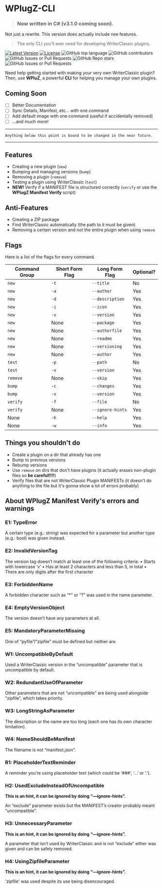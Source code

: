 # WPlugZ-CLI
> ### Now written in C# (v3.1.0 coming soon).
Not just a rewrite. This version does actually include nee features.

> The only CLI you'll ever need for developing WriterClassic plugins.

[![Latest Version](https://img.shields.io/github/v/tag/MF366-Coding/WPlugZ-CLI?color=brown)](https://github.com/MF366-Coding/WPlugZ-CLI/releases/latest)
[![License](https://img.shields.io/github/license/MF366-Coding/WPlugZ-CLI)](https://raw.githubusercontent.com/MF366-Coding/WPlugZ-CLI/main/LICENSE)
![GitHub top language](https://img.shields.io/github/languages/top/MF366-Coding/WPlugZ-CLI?color=purple)
![GitHub contributors](https://img.shields.io/github/contributors/MF366-Coding/WPlugZ-CLI?color=yellow)
![GitHub Issues or Pull Requests](https://img.shields.io/github/issues-pr/MF366-Coding/WPlugZ-CLI?style=flat&color=blue)
![GitHub Repo stars](https://img.shields.io/github/stars/MF366-Coding/WPlugZ-CLI?color=red)
![GitHub Issues or Pull Requests](https://img.shields.io/github/issues/MF366-Coding/WPlugZ-CLI?style=flat&color=red)

Need help getting started with making your very own WriterClassic plugin? Then, use **WPluZ**, a powerful **CLI** for helping you manage your own plugins.

## Coming Soon
- [ ] Better Documentation
- [ ] Sync Details, Manifest, etc... with one command
- [ ] Add default image with one command (useful if accidentally removed)
- [ ] ...and much more!

-----------------------

```
Anything below this point is bound to be changed in the near future.
```

-----------------------

## Features
- Creating a new plugin (`new`)
- Bumping and managing versions (`bump`)
- Removing a plugin (`remove`)
- Testing a plugin using WriterClassic (`test`)
- **NEW!** Verify if a MANIFEST file is structured correctly (`verify` or use the **WPlugZ Manifest Verify** script)

## Anti-Features
- Creating a ZIP package
- Find WriterClassic automatically (the path to it must be given)
- Removing a certain version and not the entire plugin when using `remove`

## Flags
Here is a list of the flags for every command.

| Command Group | Short Form Flag | Long Form Flag | Optional? |
--------|------|-----------|----|
| `new` | `-t` | `--title` | No |
| `new` | `-a` | `--author` | Yes |
| `new` | `-d` | `--description` | Yes |
| `new` | `-i` | `--icon` | Yes |
| `new` | `-v` | `--version` | Yes |
| `new` | None | `--package` | Yes |
| `new` | None | `--authorfile` | Yes |
| `new` | None | `--readme` | Yes |
| `new` | None | `--versioning` | Yes |
| `new` | None | `--author` | Yes |
| `test` | `-p` | `--path` | No |
| `test` | `-v` | `--version` | Yes |
| `remove` | None | `--skip` | Yes |
| `bump` | `-c` | `--changes` | Yes |
| `bump` | `-v` | `--version` | Yes |
| `verify` | `-f` | `--file` | No |
| `verify` | None | `--ignore-hints` | Yes |
| None | `-h` | `--help` | Yes |
| None | `-w` | `--info` | Yes |

## Things you shouldn't do
- Create a plugin on a dir that already has one
- Bump to previous versions
- Rebump versions
- Use `remove` on dirs that don't have plugins (it actually erases non-plugin files so **be careful!!!!**)
- Verify files that are not WriterClassic Plugin MANIFESTs (it doesn't do anything to the file but it's gonna show a lot of errors probably)

## About WPlugZ Manifest Verify's errors and warnings
### E1: TypeError
A certain type (e.g.: string) was expected for a parameter but another type (e.g.: bool) was given instead.

### E2: InvalidVersionTag
The version tag doesn’t match at least one of the following criteria:
•    Starts with lowercase ‘v’
•    Has at least 2 characters and less than 5, in total
•    There are only digits after the first character

### E3: ForbiddenName
A forbidden character such as “*” or “?” was used in the name parameter.

### E4: EmptyVersionObject
The version doesn’t have any parameters at all.

### E5: MandatoryParameterMissing
One of “pyfile”/”zipfile” must be defined but neither are.

### W1: UncompatibleByDefault
Used a WriterClassic version in the “uncompatible” parameter that is uncompatible by default.

### W2: RedundantUseOfParameter
Other parameters that are not “uncompatible” are being used alongside “zipfile”, which takes priority.

### W3: LongStringAsParameter
The description or the name are too long (each one has its own character limitation).

### W4: NameShouldBeManifest
The filename is not “manifest.json”.

### R1: PlaceholderTextReminder
A reminder you’re using placeholder text (which could be ‘###’, ‘…’ or ‘.’).

### H2: UsedExcludeInsteadOfUncompatible
**This is an hint, it can be ignored by doing “—ignore-hints”.**

An “exclude” parameter exists but the MANIFEST’s creator probably meant “uncompatible”.

### H3: UnnecessaryParameter
**This is an hint, it can be ignored by doing “—ignore-hints”.**

A parameter that isn’t used by WriterClassic and is not “exclude” either was given and can be safely removed.

### H4: UsingZipfileParameter
**This is an hint, it can be ignored by doing “—ignore-hints”.**

'zipfile' was used despite its use being disencouraged.
